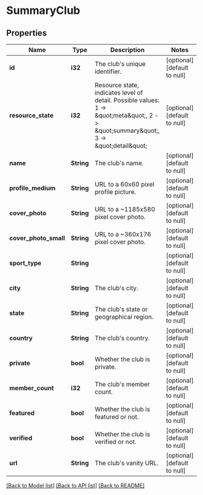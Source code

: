 # SummaryClub

## Properties
Name | Type | Description | Notes
------------ | ------------- | ------------- | -------------
**id** | **i32** | The club&#39;s unique identifier. | [optional] [default to null]
**resource_state** | **i32** | Resource state, indicates level of detail. Possible values: 1 -&gt; \&quot;meta\&quot;, 2 -&gt; \&quot;summary\&quot;, 3 -&gt; \&quot;detail\&quot; | [optional] [default to null]
**name** | **String** | The club&#39;s name. | [optional] [default to null]
**profile_medium** | **String** | URL to a 60x60 pixel profile picture. | [optional] [default to null]
**cover_photo** | **String** | URL to a ~1185x580 pixel cover photo. | [optional] [default to null]
**cover_photo_small** | **String** | URL to a ~360x176  pixel cover photo. | [optional] [default to null]
**sport_type** | **String** |  | [optional] [default to null]
**city** | **String** | The club&#39;s city. | [optional] [default to null]
**state** | **String** | The club&#39;s state or geographical region. | [optional] [default to null]
**country** | **String** | The club&#39;s country. | [optional] [default to null]
**private** | **bool** | Whether the club is private. | [optional] [default to null]
**member_count** | **i32** | The club&#39;s member count. | [optional] [default to null]
**featured** | **bool** | Whether the club is featured or not. | [optional] [default to null]
**verified** | **bool** | Whether the club is verified or not. | [optional] [default to null]
**url** | **String** | The club&#39;s vanity URL. | [optional] [default to null]

[[Back to Model list]](../README.md#documentation-for-models) [[Back to API list]](../README.md#documentation-for-api-endpoints) [[Back to README]](../README.md)


